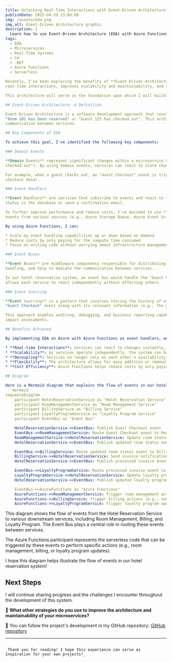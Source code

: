 ```yaml
---
title: Unlocking Real-Time Interactions with Event-Driven Architecture on Azure
publishDate: 2025-04-29 23:00:00
img: /assets/eda.png
img_alt: Event-Driven Architecture graphic
description: |
  Learn how to use Event-Driven Architecture (EDA) with Azure Functions as a consumer, leveraging the serverless tech stack to improve performance and costs in a hotel reservation system.
tags:
  - EDA
  - Microservices
  - Real-Time Systems
  - C#
  - .NET
  - Azure Functions
  - Serverless

Recently, I've been exploring the benefits of **Event-Driven Architecture (EDA)** in a microservices-based hotel reservation system. This project aims to design an architecture that enables
real-time interactions, improves scalability and maintainability, and simplifies integration between services.

This architecture will serve as the foundation upon which I will build the system.

## Event-Driven Architecture: A Definition

Event-Driven Architecture is a software development approach that revolves around producing and consuming events. An event represents an occurrence or state change within a microservice, such as
"Room 101 has been reserved" or "Guest 123 has checked out". This architecture allows services to publish and subscribe to these events, enabling real-time interactions and asynchronous
communication between services.

## Key Components of EDA

To achieve this goal, I've identified the following key components:

### Domain Events

**Domain Events** represent significant changes within a microservice's domain. These events encapsulate the essence of what has happened (e.g., "Room 101 has been reserved" or "Guest 123 has
checked out"). By using domain events, services can react to state changes and update their internal states accordingly.

For example, when a guest checks out, an "Guest Checkout" event is triggered. This event contains the necessary information about the checkout process (e.g., the guest's ID, room number, and
checkout date).

### Event Handlers

**Event Handlers** are services that subscribe to events and react to them by performing specific actions. In the case of the "Guest Checkout" event, an event handler might update the guest's
status in the database or send a confirmation email.

To further improve performance and reduce costs, I've decided to use **Azure Functions** as event handlers. Azure Functions allows me to write scalable, serverless code that can be triggered by
events from various sources (e.g., Azure Storage Queue, Azure Event Grid, or Azure IoT Hub).

By using Azure Functions, I can:

* Scale my event handling capabilities up or down based on demand
* Reduce costs by only paying for the compute time consumed
* Focus on writing code without worrying about infrastructure management

### Event Buses

**Event Buses** are middleware components responsible for distributing events between services. They ensure that events are routed correctly, provide features like message queuing and error
handling, and help to mediate the communication between services.

In our hotel reservation system, an event bus would handle the "Guest Checkout" event by routing it to the relevant Azure Functions (e.g., room management, billing, and loyalty programs). This
allows each service to react independently without affecting others.

### Event Sourcing

**Event Sourcing** is a pattern that involves storing the history of events related to a specific domain concept. For example, when a guest checks out, the event sourcing mechanism would store the
"Guest Checkout" event along with its relevant information (e.g., the guest's ID, room number, and checkout date).

This approach enables auditing, debugging, and business reporting capabilities. By reconstructing the sequence of events, developers can analyze system behavior, detect anomalies, or perform
impact assessments.

## Benefits Achieved

By implementing EDA on Azure with Azure Functions as event handlers, we've gained:

* **Real-time Interactions**: Services can react to changes instantly, improving response times for users.
* **Scalability**: As services operate independently, the system can handle increased traffic more efficiently.
* **Decoupling**: Services no longer rely on each other's availability, reducing the risk of cascading failures and making it easier to maintain or replace individual services.
* **Flexibility**: The architecture allows for easy addition or removal of services without affecting the overall system.
* **Cost Efficiency**: Azure Functions helps reduce costs by only paying for the compute time consumed.

## Diagram

Here is a Mermaid diagram that explains the flow of events in our hotel reservation system:
```mermaid
sequenceDiagram
    participant HotelReservationService as "Hotel Reservation Service"
    participant RoomManagementService as "Room Management Service"
    participant BillingService as "Billing Service"
    participant LoyaltyProgramService as "Loyalty Program Service"
    participant EventBus as "Event Bus"

    HotelReservationService->>EventBus: Publish Guest Checkout event
    EventBus->>RoomManagementService: Route Guest Checkout event to Room Management Service
    RoomManagementService->>HotelReservationService: Update room status (e.g., change from "occupied" to "vacant")
    HotelReservationService->>EventBus: Publish updated room status event

    EventBus->>BillingService: Route updated room status event to Billing Service
    BillingService->>HotelReservationService: Send invoice notification
    HotelReservationService->>EventBus: Publish processed invoice event

    EventBus->>LoyaltyProgramService: Route processed invoice event to Loyalty Program Service
    LoyaltyProgramService->>HotelReservationService: Update loyalty program points (e.g., award or deduct points)
    HotelReservationService->>EventBus: Publish updated loyalty program points event

    EventBus->>AzureFunctions as "Azure Functions"
    AzureFunctions->>RoomManagementService: Trigger room management actions (e.g., notify housekeeping to clean the room)
    AzureFunctions->>BillingService: Trigger billing actions (e.g., send invoice reminders)
    AzureFunctions->>LoyaltyProgramService: Trigger loyalty program updates (e.g., award or deduct points)
```
This diagram shows the flow of events from the Hotel Reservation Service to various downstream services, including Room Management, Billing, and Loyalty Program. The Event Bus plays a central role
in routing these events between services.

The Azure Functions participant represents the serverless code that can be triggered by these events to perform specific actions (e.g., room management, billing, or loyalty program updates).

I hope this diagram helps illustrate the flow of events in our hotel reservation system!

## Next Steps

I will continue sharing progress and the challenges I encounter throughout the development of this system.

💬 **What other strategies do you use to improve the architecture and maintainability of your microservices?**

📌 You can follow the project's development in my GitHub repository: [GitHub repository](https://github.com/TempooDev/Booking)

---
```

_Thank you for reading! I hope this experience can serve as inspiration for your own projects!_